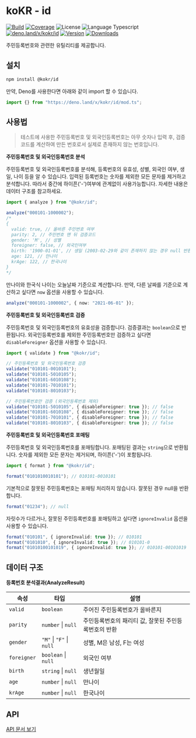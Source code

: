 # koKR - id

<p>
  <a href="https://github.com/wan2land/kokr/actions"><img alt="Build" src="https://img.shields.io/github/actions/workflow/status/wan2land/kokr/ci.yml?branch=main&logo=github&style=flat-square" /></a>
  <a href="https://codecov.io/gh/wan2land/kokr"><img alt="Coverage" src="https://img.shields.io/codecov/c/gh/wan2land/kokr?style=flat-square" /></a>
  <img alt="License" src="https://img.shields.io/npm/l/@kokr/id.svg?style=flat-square" />
  <img alt="Language Typescript" src="https://img.shields.io/badge/language-Typescript-007acc.svg?style=flat-square" />
  <br />
  <a href="https://deno.land/x/kokr/id"><img alt="deno.land/x/kokr/id" src="https://img.shields.io/badge/dynamic/json?url=https://raw.githubusercontent.com/wan2land/kokr/main/deno.json&query=$.version&display_name=tag&label=deno.land/x/kokr@&style=flat-square&logo=deno&labelColor=000&color=777&suffix=/id" /></a>
  <a href="https://www.npmjs.com/package/@kokr/id"><img alt="Version" src="https://img.shields.io/npm/v/@kokr/id.svg?style=flat-square&logo=npm" /></a>
  <a href="https://npmcharts.com/compare/@kokr/id?minimal=true"><img alt="Downloads" src="https://img.shields.io/npm/dt/@kokr/id.svg?style=flat-square" /></a>
</p>

주민등록번호와 관련한 유틸리티를 제공합니다.

## 설치

```bash
npm install @kokr/id
```

만약, Deno를 사용한다면 아래와 같이 import 할 수 있습니다.

```typescript
import {} from "https://deno.land/x/kokr/id/mod.ts";
```

## 사용법

> 테스트에 사용한 주민등록번호 및 외국인등록번호는 아무 숫자나 입력 후,
> 검증코드를 계산하여 만든 번호로서 실제로 존재하지 않는 번호입니다.

**주민등록번호 및 외국인등록번호 분석**

주민등록번호 및 외국인등록번호를 분석해, 등록번호의 유효성, 성별, 외국인 여부,
생일, 나이 등을 알 수 있습니다. 입력된 등록번호는 숫자를 제외한 모든 문자를
제거하고 분석합니다. 따라서 중간에 하이픈('-')여부에 관계없이 사용가능합니다.
자세한 내용은 데이터 구조를 참고하세요.

```typescript
import { analyze } from "@kokr/id";

analyze("000101-1000002");
/*
{
  valid: true, // 올바른 주민번호 여부
  parity: 2, // 주민번호 맨 뒤 검증코드
  gender: 'M', // 성별
  foreigner: false, // 외국인여부
  birth: '1900-01-01', // 생일 (2003-02-29와 같이 존재하지 않는 경우 null 반환)
  age: 121, // 만나이
  krAge: 122, // 한국나이
}
*/
```

만나이와 한국식 나이는 오늘날짜 기준으로 계산합니다. 만약, 다른 날짜를 기준으로
계산하고 싶다면 `now` 옵션을 사용할 수 있습니다.

```typescript
analyze("000101-1000002", { now: "2021-06-01" });
```

**주민등록번호 및 외국인등록번호 검증**

주민등록번호 및 외국인등록번호의 유효성을 검증합니다. 검증결과는 `boolean`으로
반환됩니다. 외국인등록번호를 제외한 주민등록번호만 검증하고 싶다면
`disableForeigner` 옵션을 사용할 수 있습니다.

```typescript
import { validate } from "@kokr/id";

// 주민등록번호 및 외국인등록번호 검증
validate("010101-0010101");
validate("010101-5010105");
validate("010101-6010108");
validate("010101-7010101");
validate("010101-8010103");

// 주민등록번호만 검증 (외국인등록번호 제외)
validate("010101-5010105", { disableForeigner: true }); // false
validate("010101-6010108", { disableForeigner: true }); // false
validate("010101-7010101", { disableForeigner: true }); // false
validate("010101-8010103", { disableForeigner: true }); // false
```

**주민등록번호 및 외국인등록번호 포매팅**

주민등록번호 및 외국인등록번호를 포매팅합니다. 포매팅된 결과는 `string`으로
반환됩니다. 숫자를 제외한 모든 문자는 제거되며, 하이픈('-')이 포함됩니다.

```typescript
import { format } from "@kokr/id";

format("0101010010101"); // 010101-0010101
```

기본적으로 잘못된 주민등록번호는 포매팅 처리하지 않습니다. 잘못된 경우 null을
반환합니다.

```typescript
format("01234"); // null
```

자릿수가 다르거나, 잘못된 주민등록번호를 포매팅하고 싶다면 `ignoreInvalid`
옵션을 사용할 수 있습니다.

```typescript
format("010101", { ignoreInvalid: true }); // 010101
format("0101010", { ignoreInvalid: true }); // 010101-0
format("01010100101019", { ignoreInvalid: true }); // 010101-00101019
```

## 데이터 구조

**등록번호 분석결과(AnalyzeResult)**

| 속성        | 타입                     | 설명                                                 |
| ----------- | ------------------------ | ---------------------------------------------------- |
| `valid`     | `boolean`                | 주어진 주민등록번호가 올바른지                       |
| `parity`    | `number` \| `null`       | 주민등록번호의 패리티 값, 잘못된 주민등록번호의 반환 |
| `gender`    | `"M"` \| `"F"` \| `null` | 성별, M은 남성, F는 여성                             |
| `foreigner` | `boolean` \| `null`      | 외국인 여부                                          |
| `birth`     | `string` \| `null`       | 생년월일                                             |
| `age`       | `number` \| `null`       | 만나이                                               |
| `krAge`     | `number` \| `null`       | 한국나이                                             |

## API

[API 문서 보기](https://deno.land/x/kokr/id/mod.ts)
